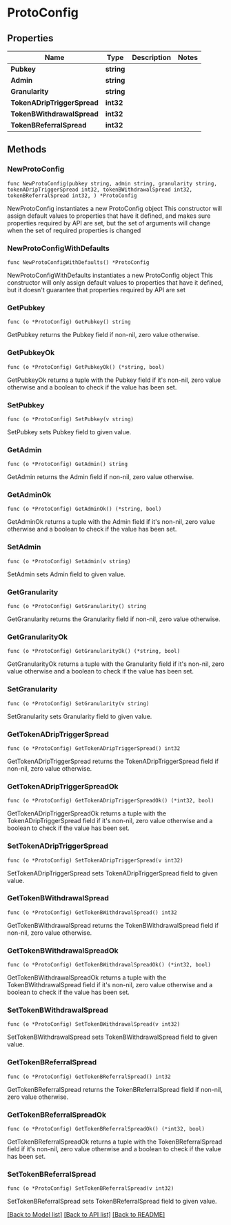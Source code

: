 # ProtoConfig

## Properties

Name | Type | Description | Notes
------------ | ------------- | ------------- | -------------
**Pubkey** | **string** |  | 
**Admin** | **string** |  | 
**Granularity** | **string** |  | 
**TokenADripTriggerSpread** | **int32** |  | 
**TokenBWithdrawalSpread** | **int32** |  | 
**TokenBReferralSpread** | **int32** |  | 

## Methods

### NewProtoConfig

`func NewProtoConfig(pubkey string, admin string, granularity string, tokenADripTriggerSpread int32, tokenBWithdrawalSpread int32, tokenBReferralSpread int32, ) *ProtoConfig`

NewProtoConfig instantiates a new ProtoConfig object
This constructor will assign default values to properties that have it defined,
and makes sure properties required by API are set, but the set of arguments
will change when the set of required properties is changed

### NewProtoConfigWithDefaults

`func NewProtoConfigWithDefaults() *ProtoConfig`

NewProtoConfigWithDefaults instantiates a new ProtoConfig object
This constructor will only assign default values to properties that have it defined,
but it doesn't guarantee that properties required by API are set

### GetPubkey

`func (o *ProtoConfig) GetPubkey() string`

GetPubkey returns the Pubkey field if non-nil, zero value otherwise.

### GetPubkeyOk

`func (o *ProtoConfig) GetPubkeyOk() (*string, bool)`

GetPubkeyOk returns a tuple with the Pubkey field if it's non-nil, zero value otherwise
and a boolean to check if the value has been set.

### SetPubkey

`func (o *ProtoConfig) SetPubkey(v string)`

SetPubkey sets Pubkey field to given value.


### GetAdmin

`func (o *ProtoConfig) GetAdmin() string`

GetAdmin returns the Admin field if non-nil, zero value otherwise.

### GetAdminOk

`func (o *ProtoConfig) GetAdminOk() (*string, bool)`

GetAdminOk returns a tuple with the Admin field if it's non-nil, zero value otherwise
and a boolean to check if the value has been set.

### SetAdmin

`func (o *ProtoConfig) SetAdmin(v string)`

SetAdmin sets Admin field to given value.


### GetGranularity

`func (o *ProtoConfig) GetGranularity() string`

GetGranularity returns the Granularity field if non-nil, zero value otherwise.

### GetGranularityOk

`func (o *ProtoConfig) GetGranularityOk() (*string, bool)`

GetGranularityOk returns a tuple with the Granularity field if it's non-nil, zero value otherwise
and a boolean to check if the value has been set.

### SetGranularity

`func (o *ProtoConfig) SetGranularity(v string)`

SetGranularity sets Granularity field to given value.


### GetTokenADripTriggerSpread

`func (o *ProtoConfig) GetTokenADripTriggerSpread() int32`

GetTokenADripTriggerSpread returns the TokenADripTriggerSpread field if non-nil, zero value otherwise.

### GetTokenADripTriggerSpreadOk

`func (o *ProtoConfig) GetTokenADripTriggerSpreadOk() (*int32, bool)`

GetTokenADripTriggerSpreadOk returns a tuple with the TokenADripTriggerSpread field if it's non-nil, zero value otherwise
and a boolean to check if the value has been set.

### SetTokenADripTriggerSpread

`func (o *ProtoConfig) SetTokenADripTriggerSpread(v int32)`

SetTokenADripTriggerSpread sets TokenADripTriggerSpread field to given value.


### GetTokenBWithdrawalSpread

`func (o *ProtoConfig) GetTokenBWithdrawalSpread() int32`

GetTokenBWithdrawalSpread returns the TokenBWithdrawalSpread field if non-nil, zero value otherwise.

### GetTokenBWithdrawalSpreadOk

`func (o *ProtoConfig) GetTokenBWithdrawalSpreadOk() (*int32, bool)`

GetTokenBWithdrawalSpreadOk returns a tuple with the TokenBWithdrawalSpread field if it's non-nil, zero value otherwise
and a boolean to check if the value has been set.

### SetTokenBWithdrawalSpread

`func (o *ProtoConfig) SetTokenBWithdrawalSpread(v int32)`

SetTokenBWithdrawalSpread sets TokenBWithdrawalSpread field to given value.


### GetTokenBReferralSpread

`func (o *ProtoConfig) GetTokenBReferralSpread() int32`

GetTokenBReferralSpread returns the TokenBReferralSpread field if non-nil, zero value otherwise.

### GetTokenBReferralSpreadOk

`func (o *ProtoConfig) GetTokenBReferralSpreadOk() (*int32, bool)`

GetTokenBReferralSpreadOk returns a tuple with the TokenBReferralSpread field if it's non-nil, zero value otherwise
and a boolean to check if the value has been set.

### SetTokenBReferralSpread

`func (o *ProtoConfig) SetTokenBReferralSpread(v int32)`

SetTokenBReferralSpread sets TokenBReferralSpread field to given value.



[[Back to Model list]](../README.md#documentation-for-models) [[Back to API list]](../README.md#documentation-for-api-endpoints) [[Back to README]](../README.md)



